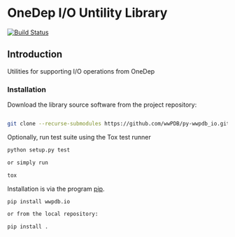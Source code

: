 # OneDep I/O Untility Library

[![Build Status](https://dev.azure.com/wwPDB/wwPDB%20Python%20Projects/_apis/build/status/wwPDB.py-wwpdb_io?branchName=master)](https://dev.azure.com/wwPDB/wwPDB%20Python%20Projects/_build/latest?definitionId=4&branchName=master)


## Introduction
Utilities for supporting I/O operations from OneDep

### Installation

Download the library source software from the project repository:

```bash

git clone --recurse-submodules https://github.com/wwPDB/py-wwpdb_io.git

```

Optionally, run test suite using the Tox test runner

```bash
python setup.py test

or simply run

tox
```
Installation is via the program [pip](https://pypi.python.org/pypi/pip).

```bash
pip install wwpdb.io

or from the local repository:

pip install .
```
